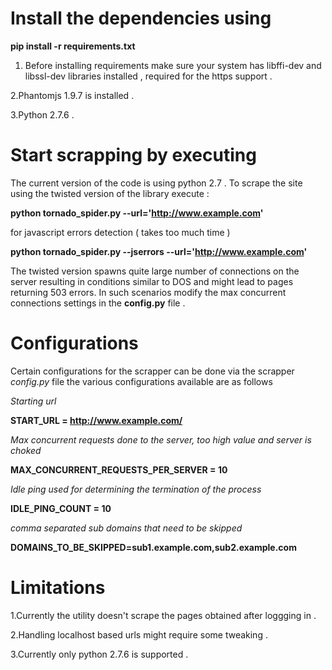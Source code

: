 Install the dependencies using
===================================
**pip install -r requirements.txt**

1. Before installing requirements make sure your system has libffi-dev and
libssl-dev libraries installed , required for the https support .

2.Phantomjs 1.9.7 is installed .

3.Python 2.7.6 .

Start scrapping  by executing
===================================
The current version of the code is using python 2.7 .
To scrape the site using the twisted version of the library execute :

**python tornado_spider.py --url='http://www.example.com'**

for javascript errors detection ( takes too much time )

**python tornado_spider.py --jserrors --url='http://www.example.com'**


The twisted version spawns quite large number of connections on the server
resulting in conditions similar to DOS and might lead to pages returning 503
errors. In such scenarios modify the max concurrent connections settings in the
**config.py** file .



Configurations
==============
Certain configurations for the scrapper can be done via the scrapper *config.py*
file the various configurations available are as follows

*Starting url*

**START_URL = http://www.example.com/**

*Max concurrent requests done to the server, too high value and server is choked*

**MAX_CONCURRENT_REQUESTS_PER_SERVER = 10**

*Idle ping used for determining the termination of the process*

**IDLE_PING_COUNT = 10**

*comma separated sub domains that need to be skipped*

**DOMAINS_TO_BE_SKIPPED=sub1.example.com,sub2.example.com**



Limitations
============
1.Currently the utility doesn't scrape the pages obtained after loggging in .

2.Handling localhost based urls might require some tweaking .

3.Currently only python 2.7.6 is supported .
